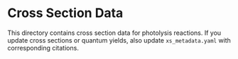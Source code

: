 
# Cross Section Data

This directory contains cross section data for photolysis reactions. If you update cross sections or quantum yields, also update `xs_metadata.yaml` with corresponding citations.